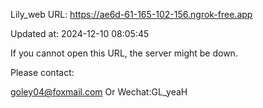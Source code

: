 Lily_web URL: https://ae6d-61-165-102-156.ngrok-free.app

Updated at: 2024-12-10 08:05:45

If you cannot open this URL, the server might be down.

Please contact: 

goley04@foxmail.com Or Wechat:GL_yeaH